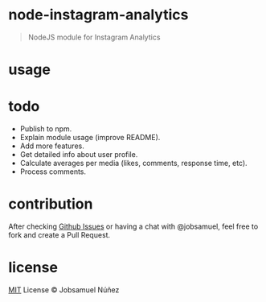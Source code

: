 # node-instagram-analytics

> NodeJS module for Instagram Analytics

# usage

# todo

- Publish to npm.
- Explain module usage (improve README).
- Add more features.
 - Get detailed info about user profile.
 - Calculate averages per media (likes, comments, response time, etc).
 - Process comments.

# contribution

After checking [Github Issues](https://github.com/heartyrobot/node-instagram-analytics/issues) or having a chat with @jobsamuel, feel free to fork and create a Pull Request.

# license

[MIT](http://opensource.org/licenses/MIT) License :copyright: Jobsamuel Núñez